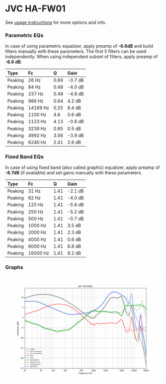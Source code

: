 # JVC HA-FW01
See [usage instructions](https://github.com/jaakkopasanen/AutoEq#usage) for more options and info.

### Parametric EQs
In case of using parametric equalizer, apply preamp of **-6.6dB** and build filters manually
with these parameters. The first 5 filters can be used independently.
When using independent subset of filters, apply preamp of **-6.6 dB**.

| Type    | Fc       |    Q | Gain    |
|:--------|:---------|:-----|:--------|
| Peaking | 26 Hz    | 0.69 | -0.7 dB |
| Peaking | 84 Hz    | 0.48 | -4.0 dB |
| Peaking | 237 Hz   | 0.48 | -4.8 dB |
| Peaking | 986 Hz   | 0.64 | 4.2 dB  |
| Peaking | 14169 Hz | 0.25 | 6.4 dB  |
| Peaking | 1100 Hz  | 4.6  | 0.6 dB  |
| Peaking | 1123 Hz  | 4.13 | -0.8 dB |
| Peaking | 3239 Hz  | 0.85 | 0.5 dB  |
| Peaking | 4992 Hz  | 3.06 | -3.9 dB |
| Peaking | 6240 Hz  | 2.41 | 2.6 dB  |

### Fixed Band EQs
In case of using fixed band (also called graphic) equalizer, apply preamp of **-8.7dB**
(if available) and set gains manually with these parameters.

| Type    | Fc       |    Q | Gain    |
|:--------|:---------|:-----|:--------|
| Peaking | 31 Hz    | 1.41 | -2.1 dB |
| Peaking | 62 Hz    | 1.41 | -4.0 dB |
| Peaking | 125 Hz   | 1.41 | -5.6 dB |
| Peaking | 250 Hz   | 1.41 | -5.2 dB |
| Peaking | 500 Hz   | 1.41 | -0.7 dB |
| Peaking | 1000 Hz  | 1.41 | 3.5 dB  |
| Peaking | 2000 Hz  | 1.41 | 2.3 dB  |
| Peaking | 4000 Hz  | 1.41 | 0.6 dB  |
| Peaking | 8000 Hz  | 1.41 | 6.8 dB  |
| Peaking | 16000 Hz | 1.41 | 8.2 dB  |

### Graphs
![](./JVC%20HA-FW01.png)